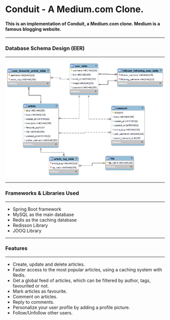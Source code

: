 # Conduit - A Medium.com Clone.
#### This is an implementation of Conduit, a Medium.com clone. Medium is a famous blogging website.
---
### Database Schema Design (EER)
---
<p align="center">
  <img src="art/Conduit%20EER.png" alt="EER Diagram">
</p>

---
### Frameworks & Libraries Used
---
- Spring Boot framework
- MySQL as the main database
- Redis as the caching database
- Redisson Library
- JOOQ Library

---
### Features
---
- Create, update and delete articles.
- Faster access to the most popular articles, using a caching system with Redis.
- Get a global feed of articles, which can be filtered by author, tags, favourited or not.
- Mark articles as favourite.
- Comment on articles.
- Reply to comments.
- Personalize your user profile by adding a profile picture.
- Follow/Unfollow other users.

